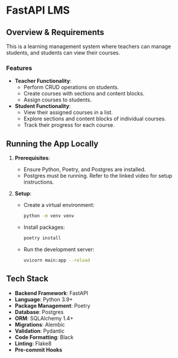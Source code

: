 # FastAPI LMS

## Overview & Requirements
This is a learning management system where teachers can manage students, and students can view their courses.

### Features
- **Teacher Functionality**:
  - Perform CRUD operations on students.
  - Create courses with sections and content blocks.
  - Assign courses to students.
- **Student Functionality**:
  - View their assigned courses in a list.
  - Explore sections and content blocks of individual courses.
  - Track their progress for each course.

## Running the App Locally

1. **Prerequisites**:
   - Ensure Python, Poetry, and Postgres are installed.
   - Postgres must be running. Refer to the linked video for setup instructions.

2. **Setup**:
   - Create a virtual environment:
     ```bash
     python -m venv venv
     ```
   - Install packages:
     ```bash
     poetry install
     ```
   - Run the development server:
     ```bash
     uvicorn main:app --reload
     ```

## Tech Stack
- **Backend Framework**: FastAPI
- **Language**: Python 3.9+
- **Package Management**: Poetry
- **Database**: Postgres
- **ORM**: SQLAlchemy 1.4+
- **Migrations**: Alembic
- **Validation**: Pydantic
- **Code Formatting**: Black
- **Linting**: Flake8
- **Pre-commit Hooks**
